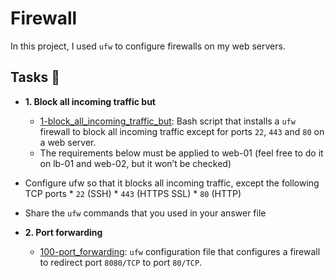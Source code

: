 # Firewall

In this project, I used `ufw` to configure firewalls on my web servers.

## Tasks :page_with_curl:

* **1. Block all incoming traffic but**
  * [1-block_all_incoming_traffic_but](./1-block_all_incoming_traffic_but): Bash
  script that installs a `ufw` firewall to block all incoming traffic except for
  ports `22`, `443` and `80` on a web server.
  * The requirements below must be applied to web-01 (feel free to do it on lb-01 and web-02, but it won’t be checked)
 * Configure ufw so that it blocks all incoming traffic, except the following TCP ports
          * `22` (SSH)
          * `443` (HTTPS SSL)
          * `80` (HTTP)
 * Share the `ufw` commands that you used in your answer file

* **2. Port forwarding**
  * [100-port_forwarding](./100-port_forwarding): `ufw` configuration file that
  configures a firewall to redirect port `8080/TCP` to port `80/TCP`.

